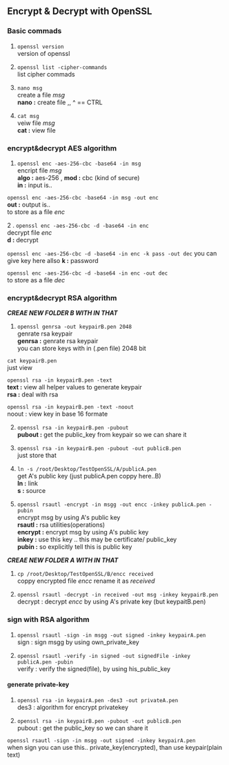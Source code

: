 ## Encrypt & Decrypt with OpenSSL

### Basic commads
1. `openssl version`  
version of openssl  
    
2. `openssl list -cipher-commands`  
list cipher commads  
    
3. `nano msg`  
create a file _msg_  
**nano :** create file ,,   ^ == CTRL  
    
4. `cat msg`  
veiw file _msg_  
**cat :** view file  
    
### encrypt&decrypt AES algorithm 

1. `openssl enc -aes-256-cbc -base64 -in msg`  
encript file _msg_  
**algo :** aes-256 , **mod :** cbc (kind of secure)  
**in :** input is..  

`openssl enc -aes-256-cbc -base64 -in msg -out enc`  
**out :** output is..  
to store as a file _enc_  

2 . `openssl enc -aes-256-cbc -d -base64 -in enc`    
decrypt file _enc_  
**d :** decrypt  

`openssl enc -aes-256-cbc -d -base64 -in enc -k pass -out dec`
you can give key here allso
**k :** password

`openssl enc -aes-256-cbc -d -base64 -in enc -out dec`    
to store as a file _dec_  

### encrypt&decrypt RSA algorithm  

**_CREAE NEW FOLDER B WITH IN THAT_**  

1. `openssl genrsa -out keypairB.pen 2048`       
genrate rsa keypair    
**genrsa :** genrate rsa keypair  
you can store keys with in (.pen file) 2048 bit   

`cat keypairB.pen`    	
just view    

`openssl rsa -in keypairB.pen -text`    
**text :** view all helper values to generate keypair  
**rsa :** deal with rsa  

`openssl rsa -in keypairB.pen -text -noout`  
noout : view key in base 16 formate  

2. `openssl rsa -in keypairB.pen -pubout`  
		**pubout :** get the public_key from keypair so we can share it  

3. `openssl rsa -in keypairB.pen -pubout -out publicB.pen`  
		just store that  


4. `ln -s /root/Desktop/TestOpenSSL/A/publicA.pen`  
		get A's public key (just publicA.pen coppy here..B)  
		**ln :** link   
		**s :** source  

5. `openssl rsautl -encrypt -in msgg -out encc -inkey publicA.pen -pubin`  
		encrypt msg by using A's public key  
		**rsautl :** rsa utilities(operations)   
 		**encrypt :** encrypt msg by using A's public key  
		**inkey :** use this key .. this may be certificate/ public_key  
		**pubin :** so explicitly tell this is public key   


**_CREAE NEW FOLDER A WITH IN THAT_**  

1. `cp /root/Desktop/TestOpenSSL/B/encc received`  
		coppy encrypted file _encc_ rename it as _received_  

2. `openssl rsautl -decrypt -in received -out msg -inkey keypairB.pen`  
		decrypt : decrypt _encc_ by using A's private key (but keypaitB.pen)  
		

### sign with RSA algorithm

1. `openssl rsautl -sign -in msgg -out signed -inkey keypairA.pen`  
		sign : sign msgg by using own_private_key  


2. `openssl rsautl -verify -in signed -out signedFile -inkey publicA.pen -pubin`  
		verify : verify the signed(file), by using his_public_key  

#### generate private-key  

1. `openssl rsa -in keypairA.pen -des3 -out privateA.pen`  
		des3 : algorithm for encrypt privatekey  

2. `openssl rsa -in keypairB.pen -pubout -out publicB.pen`  
		pubout : get the public_key so we can share it  

`openssl rsautl -sign -in msgg -out signed -inkey keypairA.pen`   
	when sign you can use this.. private_key(encrypted), than use  keypair(plain text)  
		
